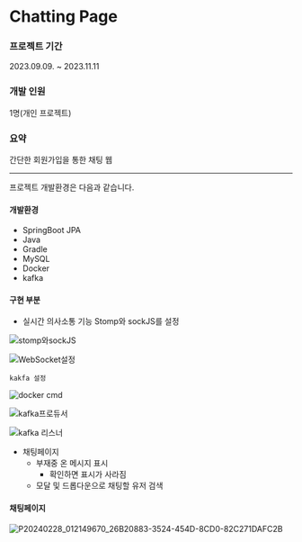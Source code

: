 # Chatting Page

### 프로젝트 기간
2023.09.09. ~ 2023.11.11
### 개발 인원
1명(개인 프로젝트)

### 요약

간단한 회원가입을 통한 채팅 웹

* * * 

프로젝트 개발환경은 다음과 같습니다.

#### 개발환경
* SpringBoot JPA
* Java
* Gradle
* MySQL
* Docker
* kafka

#### 구현 부분
* 실시간 의사소통 기능
    Stomp와 sockJS를 설정
  
![stomp와sockJS](https://github.com/user-attachments/assets/3621cea3-7548-4d5c-a338-6313d0d52f49)

![WebSocket설정](https://github.com/user-attachments/assets/2b048555-5951-4abc-81b9-f9fdda9f2d61)

    kakfa 설정

![docker cmd](https://github.com/user-attachments/assets/0158192e-28e7-4624-8590-1af581b258d6)
    
![kafka프로듀서](https://github.com/user-attachments/assets/a8eae357-fd6b-403f-b062-0881433a74b6)

![kafka 리스너](https://github.com/user-attachments/assets/44975331-de91-4fa0-8c5b-47b6011bfc85)

     

* 채팅페이지
    - 부재중 온 메시지 표시
        + 확인하면 표시가 사라짐
    - 모달 및 드롭다운으로 채팅할 유저 검색

#### 채팅페이지

![P20240228_012149670_26B20883-3524-454D-8CD0-82C271DAFC2B](https://github.com/choi-won-ik/chat/assets/140231082/0207f8e4-a6d0-427c-b4dc-7b503e383c5c)


